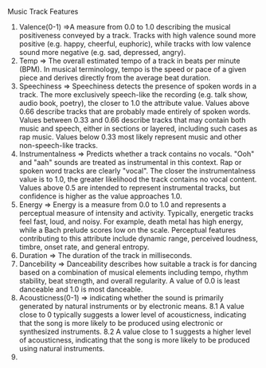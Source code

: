 Music Track Features
1. Valence(0-1) =>A measure from 0.0 to 1.0 describing the musical positiveness conveyed by a track. Tracks with high valence sound more positive (e.g. happy, cheerful, euphoric), while tracks with low valence sound more negative (e.g. sad, depressed, angry).
2. Temp => The overall estimated tempo of a track in beats per minute (BPM). In musical terminology, tempo is the speed or pace of a given piece and derives directly from the average beat duration.
3. Speechiness => Speechiness detects the presence of spoken words in a track. The more exclusively speech-like the recording (e.g. talk show, audio book, poetry), the closer to 1.0 the attribute value. Values above 0.66 describe tracks that are probably made entirely of spoken words. Values between 0.33 and 0.66 describe tracks that may contain both music and speech, either in sections or layered, including such cases as rap music. Values below 0.33 most likely represent music and other non-speech-like tracks.
4. Instrumentalness => Predicts whether a track contains no vocals. "Ooh" and "aah" sounds are treated as instrumental in this context. Rap or spoken word tracks are clearly "vocal". The closer the instrumentalness value is to 1.0, the greater likelihood the track contains no vocal content. Values above 0.5 are intended to represent instrumental tracks, but confidence is higher as the value approaches 1.0.
5. Energy => Energy is a measure from 0.0 to 1.0 and represents a perceptual measure of intensity and activity. Typically, energetic tracks feel fast, loud, and noisy. For example, death metal has high energy, while a Bach prelude scores low on the scale. Perceptual features contributing to this attribute include dynamic range, perceived loudness, timbre, onset rate, and general entropy.
6. Duration => The duration of the track in milliseconds.
7. Dancebility => Danceability describes how suitable a track is for dancing based on a combination of musical elements including tempo, rhythm stability, beat strength, and overall regularity. A value of 0.0 is least danceable and 1.0 is most danceable.
8. Acousticness(0-1) => indicating whether the sound is primarily generated by natural instruments or by electronic means.
    8.1 A value close to 0 typically suggests a lower level of acousticness, indicating that the song is more likely to be produced using electronic or synthesized instruments.
    8.2 A value close to 1 suggests a higher level of acousticness, indicating that the song is more likely to be produced using natural instruments.
9. 